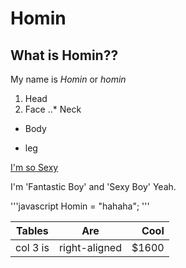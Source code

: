 # Homin
## What is Homin??

My name is *Homin* or _homin_

1. Head
2. Face
..* Neck
* Body
+ leg

[I'm so Sexy](https://naver.com)

I'm 'Fantastic Boy' and 'Sexy Boy' Yeah.

'''javascript
Homin = "hahaha";
'''

|Tables     | Are         |Cool |
|-----------|:-----------:|----:|
|col 3 is   |right-aligned|$1600|

